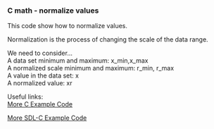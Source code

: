 ### C math - normalize values  

This code show how to normalize values.  

Normalization is the process of changing the scale of the data range.  

We need to consider...  
A data set minimum and maximum: 	x_min,x_max  
A normalized scale minimum and maximum:	r_min, r_max  
A value in the data set:		x  
A normalized value: 			xr  

Useful links:  
[More C Example Code](https://gist.github.com/Acry/554e04bab3a2669a5ba2ecd4d673e875)  

[More SDL-C Example Code](https://gist.github.com/Acry/baa861b8e370c6eddbb18519c487d9d8)  

